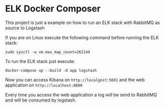 # ELK Docker Composer
This project is just a example on how to run an ELK stack with RabbitMQ as source to Logstash

If you are on Linux execute the following command before running the ELK stack:

`sudo sysctl -w vm.max_map_count=262144`

To run the ELK stack just execute:

`docker-compose up --build -d app logstash`

Now you can access Kibana on `http://localgost:5601` and the web application on `http://localhost:8000`

Every time you access the web application a log will be send to RabbitMQ and will be consumed by logstash.